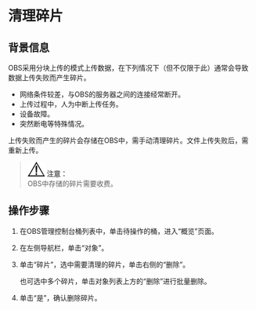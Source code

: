 # 清理碎片<a name="zh-cn_topic_0045829110"></a>

## 背景信息<a name="section30580753"></a>

OBS采用分块上传的模式上传数据，在下列情况下（但不仅限于此）通常会导致数据上传失败而产生碎片。

-   网络条件较差，与OBS的服务器之间的连接经常断开。
-   上传过程中，人为中断上传任务。
-   设备故障。
-   突然断电等特殊情况。

上传失败而产生的碎片会存储在OBS中，需手动清理碎片。文件上传失败后，需重新上传。

>![](public_sys-resources/icon-notice.gif) **注意：**   
>OBS中存储的碎片需要收费。  

## 操作步骤<a name="section6791328"></a>

1.  在OBS管理控制台桶列表中，单击待操作的桶，进入“概览”页面。
2.  在左侧导航栏，单击“对象”。
3.  单击“碎片”，选中需要清理的碎片，单击右侧的“删除”。

    也可选中多个碎片，单击对象列表上方的“删除”进行批量删除。

4.  单击“是”，确认删除碎片。

